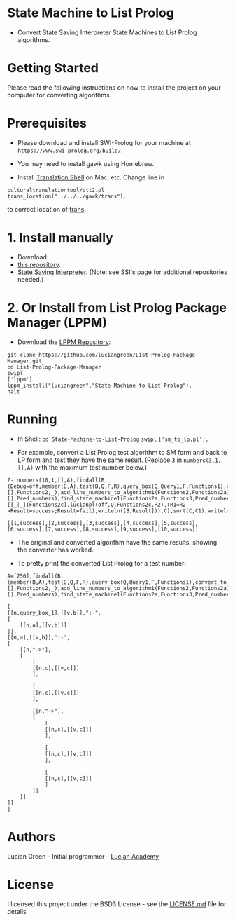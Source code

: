 # State Machine to List Prolog

* Convert State Saving Interpreter State Machines to List Prolog algorithms.


# Getting Started

Please read the following instructions on how to install the project on your computer for converting algorithms.

# Prerequisites

* Please download and install SWI-Prolog for your machine at `https://www.swi-prolog.org/build/`.

* You may need to install gawk using Homebrew.

* Install <a href="https://github.com/soimort/translate-shell">Translation Shell</a> on Mac, etc.
Change line in
```
culturaltranslationtool/ctt2.pl
trans_location("../../../gawk/trans").
```
to correct location of <a href="https://github.com/soimort/translate-shell">trans</a>.

# 1. Install manually

* Download:
* <a href="https://github.com/luciangreen/State-Machine-to-List-Prolog">this repository</a>.
* <a href="https://github.com/luciangreen/SSI">State Saving Interpreter</a>. (Note: see SSI's page for additional repositories needed.)

# 2. Or Install from List Prolog Package Manager (LPPM)

* Download the <a href="https://github.com/luciangreen/List-Prolog-Package-Manager">LPPM Repository</a>:

```
git clone https://github.com/luciangreen/List-Prolog-Package-Manager.git
cd List-Prolog-Package-Manager
swipl
['lppm'].
lppm_install("luciangreen","State-Machine-to-List-Prolog").
halt
```

# Running

* In Shell:
`cd State-Machine-to-List-Prolog`
`swipl`
`['sm_to_lp.pl'].`

* For example, convert a List Prolog test algorithm to SM form and  back to LP form and test they have the same result.  (Replace `3` in `numbers(3,1,[],A)` with the  maximum test number below.)

```
?- numbers(10,1,[],A),findall(B,(Debug=off,member(B,A),test(B,Q,F,R),query_box(Q,Query1,F,Functions1),convert_to_grammar_part1(Functions1,[],Functions2,_),add_line_numbers_to_algorithm1(Functions2,Functions2a),find_pred_numbers(Functions2a,[],Pred_numbers),find_state_machine1(Functions2a,Functions3,Pred_numbers),sm_to_lp(Functions3,Functions2b),lucianpl(Debug,Q,F,R1),Functions2b=[[_|_]|Functions2c],lucianpl(off,Q,Functions2c,R2),(R1=R2->Result=success;Result=fail),writeln([B,Result])),C),sort(C,C1),writeln(C1).

[[1,success],[2,success],[3,success],[4,success],[5,success],[6,success],[7,success],[8,success],[9,success],[10,success]]
```

* The original and converted algorithm have the same results, showing the converter has worked.

* To pretty print the converted List Prolog for a test number:

```
A=[250],findall(B,(member(B,A),test(B,Q,F,R),query_box(Q,Query1,F,Functions1),convert_to_grammar_part1(Functions1,[],Functions2,_),add_line_numbers_to_algorithm1(Functions2,Functions2a),find_pred_numbers(Functions2a,[],Pred_numbers),find_state_machine1(Functions2a,Functions3,Pred_numbers),sm_to_lp(Functions3,Functions2b),pp0(Functions2,Functions21),writeln(Functions21),pp0(Functions2b,Functions2b1),writeln(Functions2b1)),C).

[
[[n,query_box_1],[[v,b]],":-",
[
	[[n,a],[[v,b]]]
]],
[[n,a],[[v,b]],":-",
[
	[[n,"->"],
	[
		[
		[[n,c],[[v,c]]]
		],

		[
		[[n,c],[[v,c]]]
		],

		[[n,"->"],
		[
			[
			[[n,c],[[v,c]]]
			],

			[
			[[n,c],[[v,c]]]
			],

			[
			[[n,c],[[v,c]]]
			]
		]]
	]]
]]
]
```

# Authors

Lucian Green - Initial programmer - <a href="https://www.lucianacademy.com/">Lucian Academy</a>

# License

I licensed this project under the BSD3 License - see the <a href="LICENSE">LICENSE.md</a> file for details

